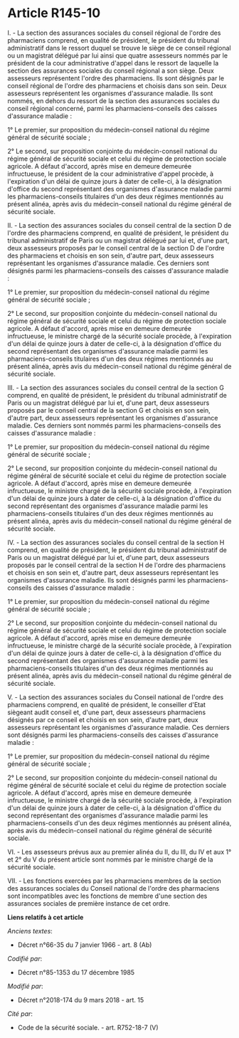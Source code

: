 # Article R145-10

I. - La section des assurances sociales du conseil régional de l'ordre des pharmaciens comprend, en qualité de président, le
président du tribunal administratif dans le ressort duquel se trouve le siège de ce conseil régional ou un magistrat délégué
par lui ainsi que quatre assesseurs nommés par le président de la cour administrative d'appel dans le ressort de laquelle la
section des assurances sociales du conseil régional a son siège. Deux assesseurs représentent l'ordre des pharmaciens. Ils
sont désignés par le conseil régional de l'ordre des pharmaciens et choisis dans son sein. Deux assesseurs représentent les
organismes d'assurance maladie. Ils sont nommés, en dehors du ressort de la section des assurances sociales du conseil
régional concerné, parmi les pharmaciens-conseils des caisses d'assurance maladie :

1° Le premier, sur proposition du médecin-conseil national du régime général de sécurité sociale ;

2° Le second, sur proposition conjointe du médecin-conseil national du régime général de sécurité sociale et celui du régime
de protection sociale agricole. A défaut d'accord, après mise en demeure demeurée infructueuse, le président de la cour
administrative d'appel procède, à l'expiration d'un délai de quinze jours à dater de celle-ci, à la désignation d'office du
second représentant des organismes d'assurance maladie parmi les pharmaciens-conseils titulaires d'un des deux régimes
mentionnés au présent alinéa, après avis du médecin-conseil national du régime général de sécurité sociale.

II. - La section des assurances sociales du conseil central de la section D de l'ordre des pharmaciens comprend, en qualité
de président, le président du tribunal administratif de Paris ou un magistrat délégué par lui et, d'une part, deux assesseurs
proposés par le conseil central de la section D de l'ordre des pharmaciens et choisis en son sein, d'autre part, deux
assesseurs représentant les organismes d'assurance maladie. Ces derniers sont désignés parmi les pharmaciens-conseils des
caisses d'assurance maladie :

1° Le premier, sur proposition du médecin-conseil national du régime général de sécurité sociale ;

2° Le second, sur proposition conjointe du médecin-conseil national du régime général de sécurité sociale et celui du régime
de protection sociale agricole. A défaut d'accord, après mise en demeure demeurée infructueuse, le ministre chargé de la
sécurité sociale procède, à l'expiration d'un délai de quinze jours à dater de celle-ci, à la désignation d'office du second
représentant des organismes d'assurance maladie parmi les pharmaciens-conseils titulaires d'un des deux régimes mentionnés au
présent alinéa, après avis du médecin-conseil national du régime général de sécurité sociale.

III. - La section des assurances sociales du conseil central de la section G comprend, en qualité de président, le président
du tribunal administratif de Paris ou un magistrat délégué par lui et, d'une part, deux assesseurs proposés par le conseil
central de la section G et choisis en son sein, d'autre part, deux assesseurs représentant les organismes d'assurance
maladie. Ces derniers sont nommés parmi les pharmaciens-conseils des caisses d'assurance maladie :

1° Le premier, sur proposition du médecin-conseil national du régime général de sécurité sociale ;

2° Le second, sur proposition conjointe du médecin-conseil national du régime général de sécurité sociale et celui du régime
de protection sociale agricole. A défaut d'accord, après mise en demeure demeurée infructueuse, le ministre chargé de la
sécurité sociale procède, à l'expiration d'un délai de quinze jours à dater de celle-ci, à la désignation d'office du second
représentant des organismes d'assurance maladie parmi les pharmaciens-conseils titulaires d'un des deux régimes mentionnés au
présent alinéa, après avis du médecin-conseil national du régime général de sécurité sociale.

IV. - La section des assurances sociales du conseil central de la section H comprend, en qualité de président, le président
du tribunal administratif de Paris ou un magistrat délégué par lui et, d'une part, deux assesseurs proposés par le conseil
central de la section H de l'ordre des pharmaciens et choisis en son sein et, d'autre part, deux assesseurs représentant les
organismes d'assurance maladie. Ils sont désignés parmi les pharmaciens-conseils des caisses d'assurance maladie :

1° Le premier, sur proposition du médecin-conseil national du régime général de sécurité sociale ;

2° Le second, sur proposition conjointe du médecin-conseil national du régime général de sécurité sociale et celui du régime
de protection sociale agricole. A défaut d'accord, après mise en demeure demeurée infructueuse, le ministre chargé de la
sécurité sociale procède, à l'expiration d'un délai de quinze jours à dater de celle-ci, à la désignation d'office du second
représentant des organismes d'assurance maladie parmi les pharmaciens-conseils titulaires d'un des deux régimes mentionnés au
présent alinéa, après avis du médecin-conseil national du régime général de sécurité sociale.

V. - La section des assurances sociales du Conseil national de l'ordre des pharmaciens comprend, en qualité de président, le
conseiller d'Etat siègeant audit conseil et, d'une part, deux assesseurs pharmaciens désignés par ce conseil et choisis en
son sein, d'autre part, deux assesseurs représentant les organismes d'assurance maladie. Ces derniers sont désignés parmi les
pharmaciens-conseils des caisses d'assurance maladie :

1° Le premier, sur proposition du médecin-conseil national du régime général de sécurité sociale ;

2° Le second, sur proposition conjointe du médecin-conseil national du régime général de sécurité sociale et celui du régime
de protection sociale agricole. A défaut d'accord, après mise en demeure demeurée infructueuse, le ministre chargé de la
sécurité sociale procède, à l'expiration d'un délai de quinze jours à dater de celle-ci, à la désignation d'office du second
représentant des organismes d'assurance maladie parmi les pharmaciens-conseils d'un des deux régimes mentionnés au présent
alinéa, après avis du médecin-conseil national du régime général de sécurité sociale.

VI. - Les assesseurs prévus aux au premier alinéa du II, du III, du IV et aux 1° et 2° du V du présent article sont nommés
par le ministre chargé de la sécurité sociale.

VII. - Les fonctions exercées par les pharmaciens membres de la section des assurances sociales du Conseil national de
l'ordre des pharmaciens sont incompatibles avec les fonctions de membre d'une section des assurances sociales de première
instance de cet ordre.

**Liens relatifs à cet article**

_Anciens textes_:

  - Décret n°66-35 du 7 janvier 1966 - art. 8 (Ab)

_Codifié par_:

  - Décret n°85-1353 du 17 décembre 1985

_Modifié par_:

  - Décret n°2018-174 du 9 mars 2018 - art. 15

_Cité par_:

  - Code de la sécurité sociale. - art. R752-18-7 (V)
